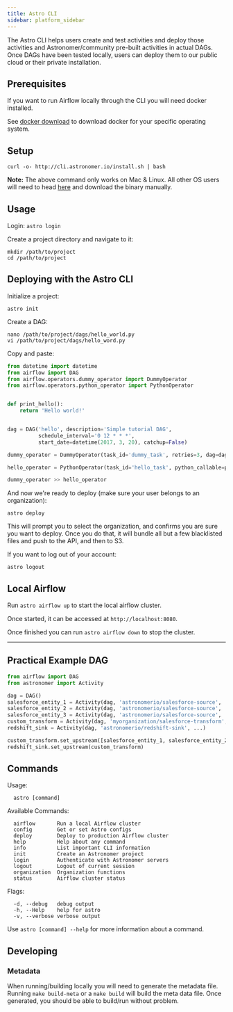 ```yaml
---
title: Astro CLI
sidebar: platform_sidebar
---
```

The Astro CLI helps users create and test activities and deploy those activities and Astronomer/community pre-built activities in actual DAGs. Once DAGs have been tested locally, users can deploy them to our public cloud or their private installation.

## Prerequisites

If you want to run Airflow locally through the CLI you will need docker installed.

See [docker download](https://www.docker.com/community-edition#/download) to download docker for your specific operating system.

## Setup

```
curl -o- http://cli.astronomer.io/install.sh | bash
```

**Note:** The above command only works on Mac & Linux. All other OS users will need to head [here](https://github.com/astronomerio/astro/releases/tag/v0.0.9) and download the binary manually.

## Usage

Login:
`astro login`

Create a project directory and navigate to it:

```
mkdir /path/to/project
cd /path/to/project
```

## Deploying with the Astro CLI

Initialize a project:

`astro init`

Create a DAG:

```
nano /path/to/project/dags/hello_world.py
vi /path/to/project/dags/hello_word.py
```

Copy and paste:

```python
from datetime import datetime
from airflow import DAG
from airflow.operators.dummy_operator import DummyOperator
from airflow.operators.python_operator import PythonOperator


def print_hello():
    return 'Hello world!'


dag = DAG('hello', description='Simple tutorial DAG',
          schedule_interval='0 12 * * *',
          start_date=datetime(2017, 3, 20), catchup=False)

dummy_operator = DummyOperator(task_id='dummy_task', retries=3, dag=dag)

hello_operator = PythonOperator(task_id='hello_task', python_callable=print_hello, dag=dag)

dummy_operator >> hello_operator

```

And now we're ready to deploy (make sure your user belongs to an organization):

```
astro deploy
```

This will prompt you to select the organization, and confirms you are sure you want to deploy.
Once you do that, it will bundle all but a few blacklisted files and push to the API, and then to S3.

If you want to log out of your account:

```
astro logout
```

## Local Airflow

Run `astro airflow up` to start the local airflow cluster.

Once started, it can be accessed at `http://localhost:8080`.

Once finished you can run `astro airflow down` to stop the cluster.

---

## Practical Example DAG

```python
from airflow import DAG
from astronomer import Activity

dag = DAG()
salesforce_entity_1 = Activity(dag, 'astronomerio/salesforce-source', ...)
salesforce_entity_2 = Activity(dag, 'astronomerio/salesforce-source', ...)
salesforce_entity_3 = Activity(dag, 'astronomerio/salesforce-source', ...)
custom_transform = Activity(dag, 'myorganization/salesforce-transform', ...)
redshift_sink = Activity(dag, 'astronomerio/redshift-sink', ...)

custom_transform.set_upstream([salesforce_entity_1, salesforce_entity_2, salesforce_entity_3])
redshift_sink.set_upstream(custom_transform)
```

## Commands

Usage:

```
  astro [command]
```

Available Commands:

```
  airflow       Run a local Airflow cluster
  config        Get or set Astro configs
  deploy        Deploy to production Airflow cluster
  help          Help about any command
  info          List important CLI information
  init          Create an Astronomer project
  login         Authenticate with Astronomer servers
  logout        Logout of current session
  organization  Organization functions
  status        Airflow cluster status
```

Flags:

```
  -d, --debug   debug output
  -h, --Help    help for astro
  -v, --verbose verbose output
```

Use `astro [command] --help` for more information about a command.

## Developing

### Metadata
When running/building locally you will need to generate the metadata file.  Running `make build-meta` or a `make build`
will build the meta data file. Once generated, you should be able to build/run without problem.
